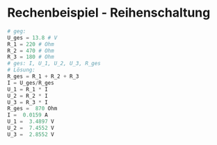 # Rechenbeispiel - Reihenschaltung

```python
# geg:
U_ges = 13.8 # V
R_1 = 220 # Ohm
R_2 = 470 # Ohm
R_3 = 180 # Ohm
# ges: I, U_1, U_2, U_3, R_ges
# Lösung:
R_ges = R_1 + R_2 + R_3
I = U_ges/R_ges
U_1 = R_1 * I
U_2 = R_2 * I
U_3 = R_3 * I
R_ges =  870 Ohm
I =  0.0159 A
U_1 =  3.4897 V
U_2 =  7.4552 V
U_3 =  2.8552 V
```
